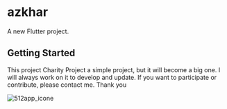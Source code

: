 # azkhar

A new Flutter project.

## Getting Started

This project Charity Project 
a simple project, but it will become a big one. I will always work on it to develop and update. If you want to participate or contribute, please contact me. Thank you

![512app_icone](https://user-images.githubusercontent.com/84044938/199236843-052a0916-9510-4e7e-ad43-fd278fd261d7.png)
 

